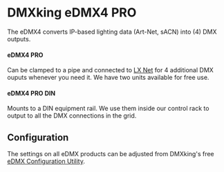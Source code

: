 # DMXking eDMX4 PRO
The eDMX4 converts IP-based lighting data (Art-Net, sACN) into (4) DMX outputs.

#### eDMX4 PRO
Can be clamped to a pipe and connected to [LX Net](network.md) for 4 additional DMX ouputs whenever you need it. We have two units available for free use.

#### eDMX4 PRO DIN
Mounts to a DIN equipment rail. We use them inside our control rack to output to all the DMX connections in the grid.

## Configuration
The settings on all eDMX products can be adjusted from DMXking's free [eDMX Configuration Utility](https://dmxking.com/downloads-list). 
